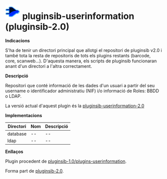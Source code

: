 # ![Logo](https://github.com/GovernIB/maven/raw/binaris/pluginsib/projectinfo_Attachments/icon.jpg) pluginsib-userinformation  (pluginsib-2.0)

**Indicacions**

S'ha de tenir un directori principal que allotgi el repositori de pluginsib v2.0 i també tota la resta de repositoris de tots els plugins restants (barcode, core, scanweb...). D'aquesta manera, els scripts de pluginsib funcionaran anant d'un directori a l'altra correctament.


**Descripció**


Repositori que conté  informació de les dades d'un usuari a partir del seu username o identificador administratiu (NIF) i/o informació de Roles: BBDD o LDAP.

La versió actual d'aquest plugin és la [pluginsib-userinformation-2.0](https://github.com/GovernIB/pluginsib-userinformation/tree/pluginsib-userinformation-2.0)


**Implementacions**

Directori | Nom | Descripció
------------ | ------------- | -------------
database | -- | -- 
ldap | -- | --


**Enllaços**


Plugin procedent de [pluginsib-1.0/plugins-userinformation](https://github.com/GovernIB/pluginsib/tree/pluginsib-1.0/plugins-userinformation).  

Forma part de [pluginsib-2.0](https://github.com/GovernIB/pluginsib/tree/pluginsib-2.0).

